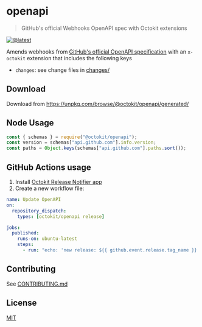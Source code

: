 # openapi

> GitHub's official Webhooks OpenAPI spec with Octokit extensions

[![@latest](https://img.shields.io/npm/v/@octokit/openapi.svg)](https://www.npmjs.com/package/@octokit/openapi)

Amends webhooks from [GitHub's official OpenAPI specification](https://github.com/github/rest-api-description/) with an `x-octokit` extension that includes the following keys

- `changes`: see change files in [changes/](changes/)

## Download

Download from https://unpkg.com/browse/@octokit/openapi/generated/

## Node Usage

```js
const { schemas } = require("@octokit/openapi");
const version = schemas["api.github.com"].info.version;
const paths = Object.keys(schemas["api.github.com"].paths.sort());
```

## GitHub Actions usage

1. Install [Octokit Release Notifier app](https://github.com/apps/octokit-release-notifier/)
2. Create a new workflow file:

```yml
name: Update OpenAPI
on:
  repository_dispatch:
    types: [octokit/openapi release]

jobs:
  published:
    runs-on: ubuntu-latest
    steps:
      - run: "echo: 'new release: ${{ github.event.release.tag_name }}'"
```

## Contributing

See [CONTRIBUTING.md](CONTRIBUTING.md)

## License

[MIT](LICENSE)
